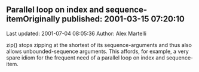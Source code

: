 ## Parallel loop on index and sequence-itemOriginally published: 2001-03-15 07:20:10 
Last updated: 2001-07-04 08:05:36 
Author: Alex Martelli 
 
zip() stops zipping at the shortest of its sequence-arguments and thus also allows unbounded-sequence arguments.  This affords, for example, a very spare idiom for the frequent need of a parallel loop on index and sequence-item.